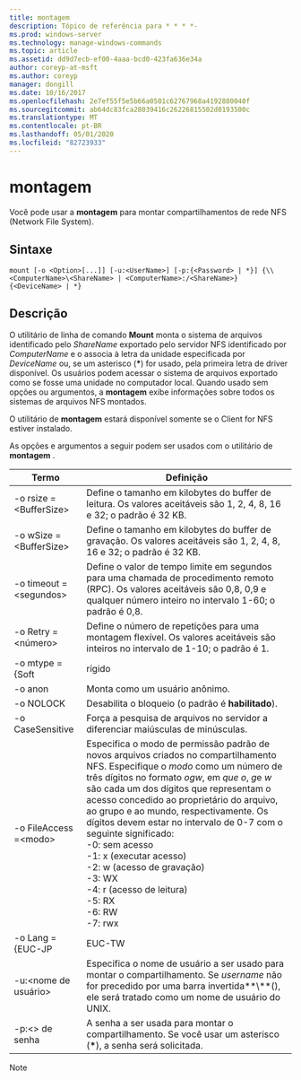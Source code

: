 ```yaml
---
title: montagem
description: Tópico de referência para * * * *-
ms.prod: windows-server
ms.technology: manage-windows-commands
ms.topic: article
ms.assetid: dd9d7ecb-ef00-4aaa-bcd0-423fa636e34a
author: coreyp-at-msft
ms.author: coreyp
manager: dongill
ms.date: 10/16/2017
ms.openlocfilehash: 2e7ef55f5e5b66a0501c62767968a4192880040f
ms.sourcegitcommit: ab64dc83fca28039416c26226815502d0193500c
ms.translationtype: MT
ms.contentlocale: pt-BR
ms.lasthandoff: 05/01/2020
ms.locfileid: "82723933"
---
```

# <a name="mount"></a>montagem



Você pode usar a **montagem** para montar compartilhamentos de rede NFS (Network File System).

## <a name="syntax"></a>Sintaxe

```
mount [-o <Option>[...]] [-u:<UserName>] [-p:{<Password> | *}] {\\<ComputerName>\<ShareName> | <ComputerName>:/<ShareName>} {<DeviceName> | *}
```

## <a name="description"></a>Descrição

O utilitário de linha de comando **Mount** monta o sistema de arquivos identificado pelo *ShareName* exportado pelo servidor NFS identificado por *ComputerName* e o associa à letra da unidade especificada por *DeviceName* ou, se um asterisco (**&#42;**) for usado, pela primeira letra de driver disponível. Os usuários podem acessar o sistema de arquivos exportado como se fosse uma unidade no computador local. Quando usado sem opções ou argumentos, a **montagem** exibe informações sobre todos os sistemas de arquivos NFS montados.

O utilitário de **montagem** estará disponível somente se o Client for NFS estiver instalado.

As opções e argumentos a seguir podem ser usados com o utilitário de **montagem** .


|          Termo          |                                                                                                                                                                                                                                                Definição                                                                                                                                                                                                                                                |
|------------------------|----------------------------------------------------------------------------------------------------------------------------------------------------------------------------------------------------------------------------------------------------------------------------------------------------------------------------------------------------------------------------------------------------------------------------------------------------------------------------------------------------------|
| -o rsize =\<BufferSize> |                                                                                                                                                                                            Define o tamanho em kilobytes do buffer de leitura. Os valores aceitáveis são 1, 2, 4, 8, 16 e 32; o padrão é 32 KB.                                                                                                                                                                                            |
| -o wSize =\<BufferSize> |                                                                                                                                                                                           Define o tamanho em kilobytes do buffer de gravação. Os valores aceitáveis são 1, 2, 4, 8, 16 e 32; o padrão é 32 KB.                                                                                                                                                                                            |
| -o timeout =\<segundos>  |                                                                                                                                                                       Define o valor de tempo limite em segundos para uma chamada de procedimento remoto (RPC). Os valores aceitáveis são 0,8, 0,9 e qualquer número inteiro no intervalo 1-60; o padrão é 0,8.                                                                                                                                                                       |
|   -o Retry =\<número>   |                                                                                                                                                                                             Define o número de repetições para uma montagem flexível. Os valores aceitáveis são inteiros no intervalo de 1-10; o padrão é 1.                                                                                                                                                                                             |
|     -o mtype = {Soft     |                                                                                                                                                                                                                                                  rígido                                                                                                                                                                                                                                                   |
|        -o anon         |                                                                                                                                                                                                                                       Monta como um usuário anônimo.                                                                                                                                                                                                                                       |
|       -o NOLOCK        |                                                                                                                                                                                                                                Desabilita o bloqueio (o padrão é **habilitado**).                                                                                                                                                                                                                                |
|    -o CaseSensitive    |                                                                                                                                                                                                                         Força a pesquisa de arquivos no servidor a diferenciar maiúsculas de minúsculas.                                                                                                                                                                                                                          |
| -o FileAccess =\<modo>  | Especifica o modo de permissão padrão de novos arquivos criados no compartilhamento NFS. Especifique o *modo* como um número de três dígitos no formato *ogw*, em *que o*, *g*e *w* são cada um dos dígitos que representam o acesso concedido ao proprietário do arquivo, ao grupo e ao mundo, respectivamente. Os dígitos devem estar no intervalo de 0-7 com o seguinte significado:</br>-0: sem acesso</br>-1: x (executar acesso)</br>-2: w (acesso de gravação)</br>-3: WX</br>-4: r (acesso de leitura)</br>-5: RX</br>-6: RW</br>-7: rwx |
|    -o Lang = {EUC-JP     |                                                                                                                                                                                                                                                  EUC-TW                                                                                                                                                                                                                                                  |
|     -u:\<nome de usuário>     |                                                                                                                                                                             Especifica o nome de usuário a ser usado para montar o compartilhamento. Se *username* não for precedido por uma barra invertida**\\**(), ele será tratado como um nome de usuário do UNIX.                                                                                                                                                                             |
|     -p:\<> de senha     |                                                                                                                                                                                          A senha a ser usada para montar o compartilhamento. Se você usar um asterisco (**&#42;**), a senha será solicitada.                                                                                                                                                                                          |

> [!NOTE]
